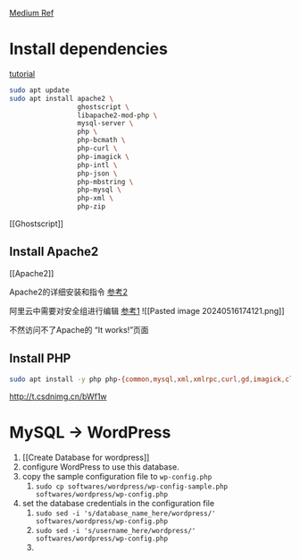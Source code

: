 [Medium Ref](https://medium.com/@sabinjoshi044/how-to-install-wordpress-on-ubuntu-a-step-by-step-guide-bad460da8fa5)

# Install dependencies
[tutorial](https://ubuntu.com/tutorials/install-and-configure-wordpress#2-install-dependencies)
```Bash
sudo apt update
sudo apt install apache2 \
                 ghostscript \
                 libapache2-mod-php \
                 mysql-server \
                 php \
                 php-bcmath \
                 php-curl \
                 php-imagick \
                 php-intl \
                 php-json \
                 php-mbstring \
                 php-mysql \
                 php-xml \
                 php-zip
```

[[Ghostscript]]
## Install Apache2
[[Apache2]]

Apache2的详细安装和指令
[参考2](http://t.csdnimg.cn/NsxqT)

阿里云中需要对安全组进行编辑
[参考1](http://t.csdnimg.cn/GsnIq)
![[Pasted image 20240516174121.png]]

不然访问不了Apache的 “It works!”页面
## Install PHP
```bash
sudo apt install -y php php-{common,mysql,xml,xmlrpc,curl,gd,imagick,cli,dev,imap,mbstring,opcache,soap,zip,intl}
```
http://t.csdnimg.cn/bWf1w
# MySQL -> WordPress
1. [[Create Database for wordpress]]
2. configure WordPress to use this database.
3. copy the sample configuration file to `wp-config.php`
	1. `sudo cp softwares/wordpress/wp-config-sample.php softwares/wordpress/wp-config.php`
4. set the database credentials in the configuration file
	1. `sudo sed -i 's/database_name_here/wordpress/' softwares/wordpress/wp-config.php`
	2. `sudo sed -i 's/username_here/wordpress/' softwares/wordpress/wp-config.php`
	3. 
